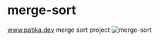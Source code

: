 # merge-sort
www.patika.dev merge sort project
![merge-sort](https://user-images.githubusercontent.com/96903120/164098810-09df7782-e745-43b7-8bee-81942263553d.png)
